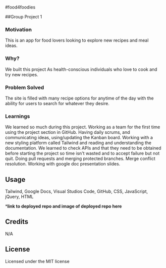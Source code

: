 #food4foodies

##Group Project 1

### Motivation

This is an app for food lovers looking to explore new recipes and meal ideas.

### Why?

We built this project As health-conscious individuals who love to cook and try new recipes.

### Problem Solved

The site is filled with many recipe options for anytime of the day with the ability for users to search for whatever they desire.

### Learnings

We learned so much during this project. Working as a team for the first time using the project section in GitHub. Having daily scrums, and communicating ideas, using/updating the Kanban board. Working with a new styling platform called Tailwind and reading and understanding the documentation. We learned to check APIs and that they need to be obtained before starting the project so time isn't wasted and to accept failure but not quit. Doing pull requests and merging protected branches. Merge conflict resolution. Working with google doc presentation slides.

## 

## Usage

Tailwind, Google Docs, Visual Studios Code, GitHub, CSS, JavaScript, jQuery, HTML

*****link to deployed repo and image of deployed repo here****

## Credits

N/A

## License

Licensed under the MIT license
